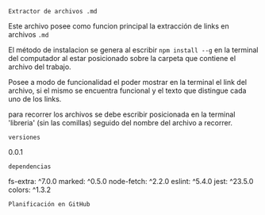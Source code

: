 `Extractor de archivos .md`

  Este archivo posee como funcion principal la extracción de links en archivos `.md`

  El método de instalacion se genera al escribir `npm install --g` en la terminal del computador al estar posicionado sobre la carpeta que contiene el archivo del trabajo.

  Posee a modo de funcionalidad el poder mostrar en la terminal el link del archivo, si el mismo se encuentra funcional y el texto que distingue cada uno de los links.

  para recorrer los archivos se debe escribir posicionada en la terminal 'libreria' (sin las comillas) seguido del nombre del archivo a recorrer.

`versiones`

0.0.1

`dependencias`

  fs-extra: ^7.0.0
  marked: ^0.5.0
  node-fetch: ^2.2.0
  eslint: ^5.4.0
  jest: ^23.5.0
  colors: ^1.3.2

`Planificación en GitHub`